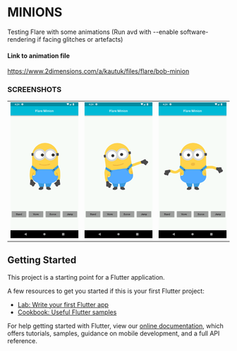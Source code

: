 # MINIONS
Testing Flare with some animations
(Run avd with --enable software-rendering if facing glitches or artefacts)

#### Link to animation file
https://www.2dimensions.com/a/kautuk/files/flare/bob-minion

### SCREENSHOTS
| | | |
|:-------------------------:|:-------------------------:|:-------------------------:|
| ![1](screen1.png) | ![2](screen2.png) | ![2](screen3.png)


## Getting Started

This project is a starting point for a Flutter application.

A few resources to get you started if this is your first Flutter project:

- [Lab: Write your first Flutter app](https://flutter.io/docs/get-started/codelab)
- [Cookbook: Useful Flutter samples](https://flutter.io/docs/cookbook)

For help getting started with Flutter, view our 
[online documentation](https://flutter.io/docs), which offers tutorials, 
samples, guidance on mobile development, and a full API reference.
